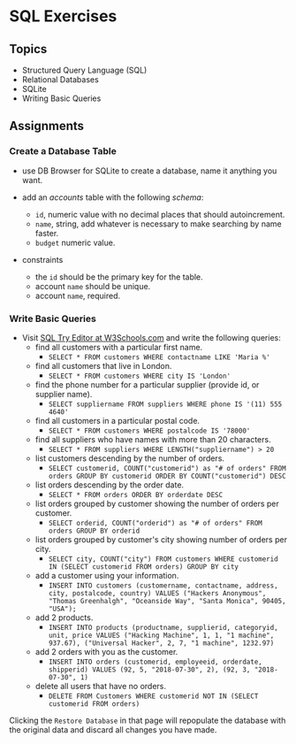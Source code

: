 # SQL Exercises

## Topics

- Structured Query Language (SQL)
- Relational Databases
- SQLite
- Writing Basic Queries

## Assignments

### Create a Database Table

- use DB Browser for SQLite to create a database, name it anything you want.
- add an _accounts_ table with the following _schema_:

  - `id`, numeric value with no decimal places that should autoincrement.
  - `name`, string, add whatever is necessary to make searching by name faster.
  - `budget` numeric value.

- constraints
  - the `id` should be the primary key for the table.
  - account `name` should be unique.
  - account `name`, required.

### Write Basic Queries

- Visit [SQL Try Editor at W3Schools.com](https://www.w3schools.com/Sql/tryit.asp?filename=trysql_select_top) and write the following queries:
  - find all customers with a particular first name.
    - `SELECT * FROM customers WHERE contactname LIKE 'Maria %'`
  - find all customers that live in London.
    - `SELECT * FROM customers WHERE city IS 'London'`
  - find the phone number for a particular supplier (provide id, or supplier name).
    - `SELECT suppliername FROM suppliers WHERE phone IS '(11) 555 4640'`
  - find all customers in a particular postal code.
    - `SELECT * FROM customers WHERE postalcode IS '78000'`
  - find all suppliers who have names with more than 20 characters.
    - `SELECT * FROM suppliers WHERE LENGTH("suppliername") > 20`
  - list customers descending by the number of orders.
    - `SELECT customerid, COUNT("customerid") as "# of orders" FROM orders GROUP BY customerid ORDER BY COUNT("customerid") DESC`
  - list orders descending by the order date.
    - `SELECT * FROM orders ORDER BY orderdate DESC`
  - list orders grouped by customer showing the number of orders per customer.
    - `SELECT orderid, COUNT("orderid") as "# of orders" FROM orders GROUP BY orderid`
  - list orders grouped by customer's city showing number of orders per city.
    - `SELECT city, COUNT("city") FROM customers WHERE customerid IN (SELECT customerid FROM orders) GROUP BY city`
  - add a customer using your information.
    - `INSERT INTO customers (customername, contactname, address, city, postalcode, country) VALUES ("Hackers Anonymous", "Thomas Greenhalgh", "Oceanside Way", "Santa Monica", 90405, "USA");`
  - add 2 products.
    - `INSERT INTO products (productname, supplierid, categoryid, unit, price VALUES ("Hacking Machine", 1, 1, "1 machine", 937.67), ("Universal Hacker", 2, 7, "1 machine", 1232.97)`
  - add 2 orders with you as the customer.
    - `INSERT INTO orders (customerid, employeeid, orderdate, shipperid) VALUES (92, 5, "2018-07-30", 2), (92, 3, "2018-07-30", 1)`
  - delete all users that have no orders.
    - `DELETE FROM Customers WHERE customerid NOT IN (SELECT customerid FROM orders)`

Clicking the `Restore Database` in that page will repopulate the database with the original data and discard all changes you have made.
